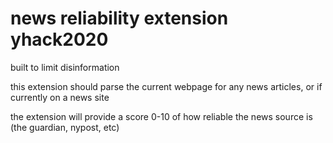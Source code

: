 # news reliability extension yhack2020

built to limit disinformation

this extension should parse the current webpage for any news articles, or if currently on a news site

the extension will provide a score 0-10 of how reliable the news source is (the guardian, nypost, etc)

